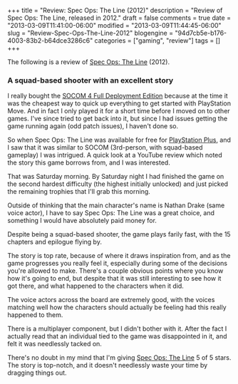 +++
title = "Review: Spec Ops: The Line (2012)"
description = "Review of Spec Ops: The Line, released in 2012."
draft = false
comments = true
date = "2013-03-09T11:41:00-06:00"
modified = "2013-03-09T11:44:45-06:00"
slug = "Review-Spec-Ops-The-Line-2012"
blogengine = "94d7cb5e-b176-4003-83b2-b64dce3286c6"
categories = ["gaming", "review"]
tags = []
+++

<div class="note">
<p>The following is a review of <a rel="external" href="http://www.amazon.com/dp/B00320JAWY?tag=strivinglifen-20">Spec Ops: The Line</a> (2012).</p>
</div>
<h3>A squad-based shooter with an excellent story</h3>
<p>I really bought the <a rel="external" href="http://www.amazon.com/dp/B004PCFF40?tag=strivinglifen-20">SOCOM 4 Full Deployment Edition</a> because at the time it was the cheapest way to quick up everything to get started with PlayStation Move. And in fact I only played it for a short time before I moved on to other games. I've since tried to get back into it, but since I had issues getting the game running again (odd patch issues), I haven't done so.</p>
<p>So when Spec Ops: The Line was available for free for <a rel="external" href="http://www.amazon.com/dp/B004RMK5QG?tag=strivinglifen-20">PlayStation Plus</a>, and I saw that it was similar to SOCOM (3rd-person, with squad-based gameplay) I was intrigued. A quick look at a YouTube review which noted the story this game borrows from, and I was interested.</p>
<p>That was Saturday morning. By Saturday night I had finished the game on the second hardest difficulty (the highest initially unlocked) and just picked the remaining trophies that I'll grab this morning.</p>
<p>Outside of thinking that the main character's name is Nathan Drake (same voice actor), I have to say Spec Ops: The Line was a great choice, and something I would have absolutely paid money for.</p>
<p>Despite being a squad-based shooter, the game plays farily fast, with the 15 chapters and epilogue flying by.</p>
<p>The story is top rate, because of where it draws inspiration from, and as the game progresses you really feel it, especially during some of the decisions you're allowed to make. There's a couple obvious points where you know how it's going to end, but despite that it was still interesting to see how it got there, and what happened to the characters when it did.</p>
<p>The voice actors across the board are extremely good, with the voices matching well how the characters should actually be feeling had this really happened to them.</p>
<p>There is a multiplayer component, but I didn't bother with it. After the fact I actually read that an individual tied to the game was disappointed in it, and felt it was needlessly tacked on.</p>
<p>There's no doubt in my mind that I'm giving <a rel="external" href="http://www.amazon.com/dp/B00320JAWY?tag=strivinglifen-20">Spec Ops: The Line</a> 5 of 5 stars. The story is top-notch, and it doesn't needlessly waste your time by dragging things out.</p>
